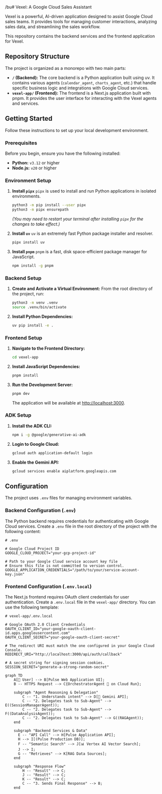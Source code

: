 /bu# Vexel: A Google Cloud Sales Assistant

Vexel is a powerful, AI-driven application designed to assist Google Cloud sales teams. It provides tools for managing customer interactions, analyzing sales data, and streamlining the sales workflow.

This repository contains the backend services and the frontend application for Vexel.

## Repository Structure

The project is organized as a monorepo with two main parts:

-   **`/` (Backend):** The core backend is a Python application built using uv. It contains various agents (`calendar_agent`, `charts_agent`, etc.) that handle specific business logic and integrations with Google Cloud services.
-   **`vexel-app/` (Frontend):** The frontend is a Next.js application built with pnpm. It provides the user interface for interacting with the Vexel agents and services.

## Getting Started

Follow these instructions to set up your local development environment.

### Prerequisites

Before you begin, ensure you have the following installed:

-   **Python:** `v3.12` or higher
-   **Node.js:** `v20` or higher

### Environment Setup

1.  **Install `pipx`**
    `pipx` is used to install and run Python applications in isolated environments.
    ```bash
    python3 -m pip install --user pipx
    python3 -m pipx ensurepath
    ```
    *(You may need to restart your terminal after installing `pipx` for the changes to take effect.)*

2.  **Install `uv`**
    `uv` is an extremely fast Python package installer and resolver.
    ```bash
    pipx install uv
    ```

3.  **Install `pnpm`**
    `pnpm` is a fast, disk space-efficient package manager for JavaScript.
    ```bash
    npm install -g pnpm
    ```

### Backend Setup

1.  **Create and Activate a Virtual Environment:**
    From the root directory of the project, run:
    ```bash
    python3 -m venv .venv
    source .venv/bin/activate
    ```

2.  **Install Python Dependencies:**
    ```bash
    uv pip install -e .
    ```

### Frontend Setup

1.  **Navigate to the Frontend Directory:**
    ```bash
    cd vexel-app
    ```

2.  **Install JavaScript Dependencies:**
    ```bash
    pnpm install
    ```

3.  **Run the Development Server:**
    ```bash
    pnpm dev
    ```
    The application will be available at [http://localhost:3000](http://localhost:3000).

### ADK Setup

1.  **Install the ADK CLI:**
    ```bash
    npm i -g @google/generative-ai-adk
    ```

2.  **Login to Google Cloud:**
    ```bash
    gcloud auth application-default login
    ```

3.  **Enable the Gemini API:**
    ```bash
    gcloud services enable aiplatform.googleapis.com
    ```

## Configuration

The project uses `.env` files for managing environment variables.

### Backend Configuration (`.env`)

The Python backend requires credentials for authenticating with Google Cloud services. Create a `.env` file in the root directory of the project with the following content:

```env
# .env

# Google Cloud Project ID
GOOGLE_CLOUD_PROJECT="your-gcp-project-id"

# Path to your Google Cloud service account key file
# Ensure this file is not committed to version control.
GOOGLE_APPLICATION_CREDENTIALS="/path/to/your/service-account-key.json"
```

### Frontend Configuration (`.env.local`)

The Next.js frontend requires OAuth client credentials for user authentication. Create a `.env.local` file in the `vexel-app/` directory. You can use the following template:

```env
# vexel-app/.env.local

# Google OAuth 2.0 Client Credentials
OAUTH_CLIENT_ID="your-google-oauth-client-id.apps.googleusercontent.com"
OAUTH_CLIENT_SECRET="your-google-oauth-client-secret"

# The redirect URI must match the one configured in your Google Cloud Console.
REDIRECT_URI="http://localhost:3000/api/auth/callback"

# A secret string for signing session cookies.
SESSION_SECRET="generate-a-strong-random-secret"
```

```mermaid
graph TD
    A[👤 User] --> B[Pulse Web Application UI];
    B -- HTTPS Request --> C{OrchestratorAgent 🚀 on Cloud Run};
    
    subgraph "Agent Reasoning & Delegation"
        C -- "1. Understands intent" --> D[🧠 Gemini API];
        C -- "2. Delegates task to Sub-Agent" --> E((SessionManagerAgent));
        C -- "2. Delegates task to Sub-Agent" --> F((DataAnalysisAgent));
        C -- "2. Delegates task to Sub-Agent" --> G((RAGAgent));
    end
    
    subgraph "Backend Services & Data"
      E -- "API Call" --> H[Pulse Application API];
      H --> I[(Pulse Production DB)];
      F -- "Semantic Search" --> J[📊 Vertex AI Vector Search];
      J --> I;
      G -- "Retrieves" --> K[RAG Data Sources];
    end

    subgraph "Response Flow"
        H -- "Result" --> C;
        J -- "Result" --> C;
        K -- "Result" --> C;
        C -- "3. Sends Final Response" --> B;
    end
   ```